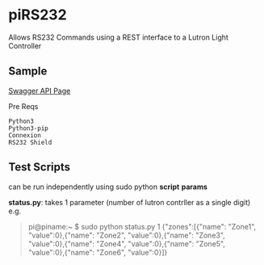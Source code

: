 # piRS232

Allows RS232 Commands using a REST interface to a Lutron Light Controller

## Sample
[Swagger API Page](http://192.168.0.10:8080/api/v1/ui/#/) 

Pre Reqs
```
Python3
Python3-pip
Connexion
RS232 Shield
```

## Test Scripts
can be run independently using sudo python **script** **params** 

**status.py**: takes 1 parameter (number of lutron contrller as a single digit)
e.g.
> pi@piname:~ $ sudo python status.py 1
> {"zones":[{"name": "Zone1", "value":0},{"name": "Zone2", "value":0},{"name": "Zone3", "value":0},{"name": "Zone4", "value":0},{"name": "Zone5", "value":0},{"name": "Zone6", "value":0}]}


